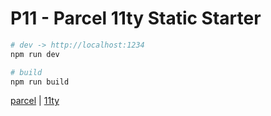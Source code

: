 # P11 - Parcel 11ty Static Starter

```sh
# dev -> http://localhost:1234
npm run dev

# build
npm run build
```

[parcel](https://parceljs.org/) | [11ty](https://www.11ty.dev/)
